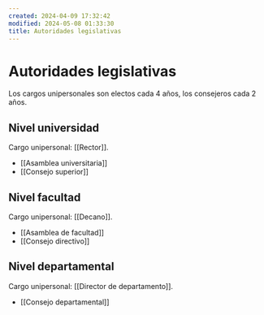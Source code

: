 ```yaml
---
created: 2024-04-09 17:32:42
modified: 2024-05-08 01:33:30
title: Autoridades legislativas
---
```


# Autoridades legislativas

Los cargos unipersonales son electos cada 4 años, los consejeros cada 2 años.

## Nivel universidad

Cargo unipersonal: [[Rector]].

- [[Asamblea universitaria]]
- [[Consejo superior]]

## Nivel facultad

Cargo unipersonal: [[Decano]].

- [[Asamblea de facultad]]
- [[Consejo directivo]]

## Nivel departamental

Cargo unipersonal: [[Director de departamento]].

- [[Consejo departamental]]
